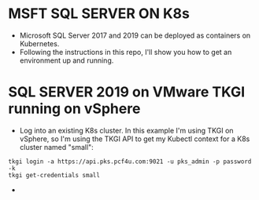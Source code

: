 # MSFT SQL SERVER ON K8s

- Microsoft SQL Server 2017 and 2019 can be deployed as containers on Kubernetes.
- Following the instructions in this repo, I'll show you how to get an environment up and running.

# SQL SERVER 2019 on VMware TKGI running on vSphere

- Log into an existing K8s cluster. In this example I'm using TKGI on vSphere, so I'm using the TKGI API to get my Kubectl context for a K8s cluster named "small":

```
tkgi login -a https://api.pks.pcf4u.com:9021 -u pks_admin -p password -k
tkgi get-credentials small
```

- 

